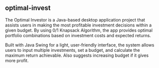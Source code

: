 ## optimal-invest

The Optimal Investor is a Java-based desktop application project that assists users in making the most profitable investment decisions within a given budget. By using 0/1 Knapsack Algorithm, the app provides optimal portfolio combinations based on investment costs and expected returns. 

Built with Java Swing for a light, user-friendly interface, the system allows users to input multiple investments, set a budget, and calculate the maximum return achievable. Also suggests increasing budget if it gives more profit.
